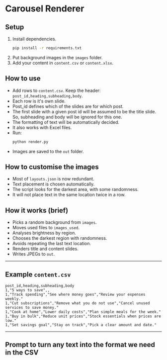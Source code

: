 # Carousel Renderer

## Setup
1. Install dependencies.
   ~~~bash
   pip install -r requirements.txt
   ~~~
2. Put background images in the `images` folder.
3. Add your content in `content.csv` or `content.xlsx`.

## How to use
- Add rows to `content.csv`. Keep the header: `post_id,heading,subheading,body`.
- Each row is it's own slide.
- Post_id defines which of the slides are for which post.
- The first slide with a given post id will be assumed to be the title slide. So, subheading and body will be ignored for this one.
- The formatting of text will be automatically decided.
- It also works with Excel files.
- Run:
  ~~~bash
  python render.py
  ~~~
- Images are saved to the `out` folder.

## How to customise the images
- Most of `layouts.json` is now redundant.
- Text placement is chosen automatically.
- The script looks for the darkest area, with some randomness.
- It will not place text in the same location twice in a row.

## How it works (brief)
- Picks a random background from `images`.
- Moves used files to `images_used`.
- Analyses brightness by region.
- Chooses the darkest region with randomness.
- Avoids repeating the last text location.
- Renders title and content slides.
- Writes JPEGs to `out`.

---

## Example `content.csv`
~~~csv
post_id,heading,subheading,body
1,"5 ways to save",,
1,"Track spending","See where money goes","Review your expenses weekly."
1,"Cut subscriptions","Remove what you do not use","Cancel unused services to save money."
1,"Cook at home","Lower daily costs","Plan simple meals for the week."
1,"Buy in bulk","Reduce unit prices","Stock essentials when prices are low."
1,"Set savings goal","Stay on track","Pick a clear amount and date."
~~~

---

## Prompt to turn any text into the format we need in the CSV
